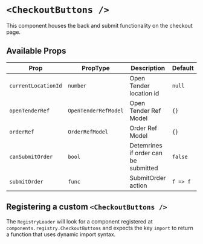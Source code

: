 # `<CheckoutButtons />`

This component houses the back and submit functionality on the checkout page.

## Available Props

| Prop                | PropType             | Description                          | Default  |
| ------------------- | -------------------- | ------------------------------------ | -------- |
| `currentLocationId` | `number`             | Open Tender location id              | `null`   |
| `openTenderRef`     | `OpenTenderRefModel` | Open Tender Ref Model                | `{}`     |
| `orderRef`          | `OrderRefModel`      | Order Ref Model                      | `{}`     |
| `canSubmitOrder`    | `bool`               | Detemrines if order can be submitted | `false`  |
| `submitOrder`       | `func`               | SubmitOrder action                   | `f => f` |

## Registering a custom `<CheckoutButtons />`

The `RegistryLoader` will look for a component registered at `components.registry.CheckoutButtons` and expects the key `import` to return a function that uses dynamic import syntax.
